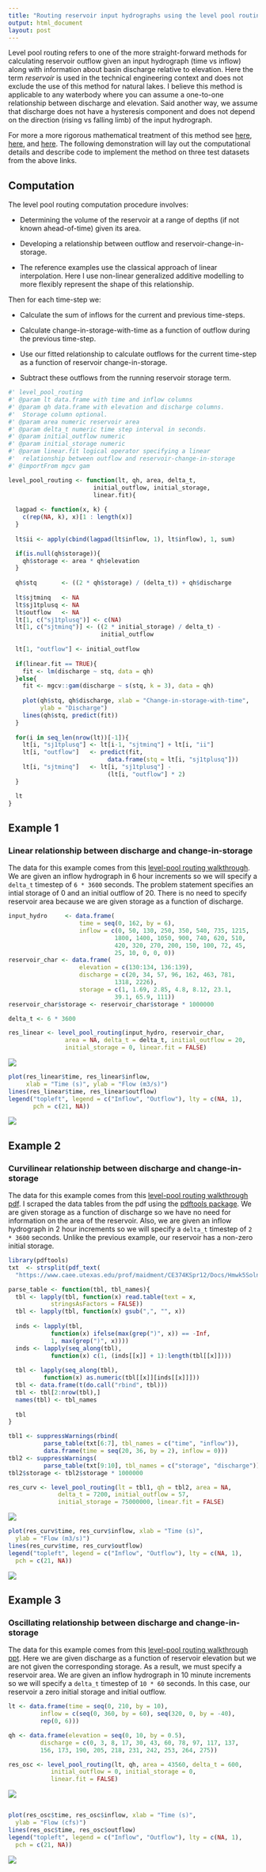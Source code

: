 ```yaml
---
title: "Routing reservoir input hydrographs using the level pool routing method"
output: html_document
layout: post
---
```


Level pool routing refers to one of the more straight-forward methods for calculating reservoir outflow given an input hydrograph (time vs inflow) along with information about basin discharge relative to elevation. Here the term *reservoir* is used in the technical engineering context and does not exclude the use of this method for natural lakes. I believe this method is applicable to any waterbody where you can assume a one-to-one relationship between discharge and elevation. Said another way, we assume that discharge does not have a hysteresis component and does not depend on the direction (rising vs falling limb) of the input hydrograph.

For more a more rigorous mathematical treatment of this method see [here](http://www.engr.colostate.edu/~ramirez/ce_old/classes/cive322-Ramirez/CE322_Web/Example_LevelPoolRouting.htm), [here](https://www.caee.utexas.edu/prof/maidment/CE374KSpr12/Docs/Hmwk5Soln.pdf), and [here](https://www.caee.utexas.edu/prof/maidment/CE374KSpr13/Visual/HydrologicRouting.pptx). The following demonstration will lay out the computational details and describe code to implement the method on three test datasets from the above links.

Computation
-----------

The level pool routing computation procedure involves:

-   Determining the volume of the reservoir at a range of depths (if not known ahead-of-time) given its area.

-   Developing a relationship between outflow and reservoir-change-in-storage.
  -   The reference examples use the classical approach of linear interpolation. Here I use non-linear generalized additive modelling to more flexibly represent the shape of this relationship.

Then for each time-step we:

-   Calculate the sum of inflows for the current and previous time-steps.

-   Calculate change-in-storage-with-time as a function of outflow during the previous time-step.

-   Use our fitted relationship to calculate outflows for the current time-step as a function of reservoir change-in-storage.

-   Subtract these outflows from the running reservoir storage term.

``` r
#' level_pool_routing
#' @param lt data.frame with time and inflow columns
#' @param qh data.frame with elevation and discharge columns.
#'  Storage column optional.
#' @param area numeric reservoir area
#' @param delta_t numeric time step interval in seconds.
#' @param initial_outflow numeric
#' @param initial_storage numeric
#' @param linear.fit logical operator specifying a linear
#'  relationship between outflow and reservoir-change-in-storage
#' @importFrom mgcv gam

level_pool_routing <- function(lt, qh, area, delta_t,
                        initial_outflow, initial_storage,
                        linear.fit){
  
  lagpad <- function(x, k) {
    c(rep(NA, k), x)[1 : length(x)] 
  }
  
  lt$ii <- apply(cbind(lagpad(lt$inflow, 1), lt$inflow), 1, sum)

  if(is.null(qh$storage)){
    qh$storage <- area * qh$elevation
  }
  
  qh$stq       <- ((2 * qh$storage) / (delta_t)) + qh$discharge
  
  lt$sjtminq   <- NA
  lt$sj1tplusq <- NA
  lt$outflow   <- NA
  lt[1, c("sj1tplusq")] <- c(NA)
  lt[1, c("sjtminq")] <- ((2 * initial_storage) / delta_t) -
                          initial_outflow
  
  lt[1, "outflow"] <- initial_outflow
  
  if(linear.fit == TRUE){
    fit <- lm(discharge ~ stq, data = qh)
  }else{
    fit <- mgcv::gam(discharge ~ s(stq, k = 3), data = qh)
    
    plot(qh$stq, qh$discharge, xlab = "Change-in-storage-with-time",
         ylab = "Discharge")
    lines(qh$stq, predict(fit))
  }
  
  for(i in seq_len(nrow(lt))[-1]){
    lt[i, "sj1tplusq"] <- lt[i-1, "sjtminq"] + lt[i, "ii"]
    lt[i, "outflow"]   <- predict(fit,
                            data.frame(stq = lt[i, "sj1tplusq"]))
    lt[i, "sjtminq"]   <- lt[i, "sj1tplusq"] -
                            (lt[i, "outflow"] * 2)
  }

  lt
}
```

Example 1
---------

### Linear relationship between discharge and change-in-storage

The data for this example comes from this [level-pool routing walkthrough](http://www.engr.colostate.edu/~ramirez/ce_old/classes/cive322-Ramirez/CE322_Web/Example_LevelPoolRouting.htm). We are given an inflow hydrograph in 6 hour increments so we will specify a `delta_t` timestep of `6 * 3600` seconds. The problem statement specifies an intial storage of 0 and an initial outflow of 20. There is no need to specify reservoir area because we are given storage as a function of discharge.

``` r
input_hydro     <- data.frame(
                    time = seq(0, 162, by = 6),
                    inflow = c(0, 50, 130, 250, 350, 540, 735, 1215,
                              1800, 1400, 1050, 900, 740, 620, 510,
                              420, 320, 270, 200, 150, 100, 72, 45,
                              25, 10, 0, 0, 0))
reservoir_char <- data.frame(
                    elevation = c(130:134, 136:139),
                    discharge = c(20, 34, 57, 96, 162, 463, 781,
                              1318, 2226),
                    storage = c(1, 1.69, 2.85, 4.8, 8.12, 23.1,
                              39.1, 65.9, 111))
reservoir_char$storage <- reservoir_char$storage * 1000000
```

``` r
delta_t <- 6 * 3600

res_linear <- level_pool_routing(input_hydro, reservoir_char,
                area = NA, delta_t = delta_t, initial_outflow = 20,
                initial_storage = 0, linear.fit = FALSE)
```

![](../public/images/linear%20outflow-storage%20calculation-1.png)

``` r
plot(res_linear$time, res_linear$inflow,
     xlab = "Time (s)", ylab = "Flow (m3/s)")
lines(res_linear$time, res_linear$outflow)
legend("topleft", legend = c("Inflow", "Outflow"), lty = c(NA, 1),
       pch = c(21, NA))
```

![](../public/images/linear%20outflow-storage%20final%20plotting-1.png)

Example 2
---------

### Curvilinear relationship between discharge and change-in-storage

The data for this example comes from this [level-pool routing walkthrough pdf](https://www.caee.utexas.edu/prof/maidment/CE374KSpr12/Docs/Hmwk5Soln.pdf). I scraped the data tables from the pdf using the [pdftools package](https://github.com/ropensci/pdftools). We are given storage as a function of discharge so we have no need for information on the area of the reservoir. Also, we are given an inflow hydrograph in 2 hour increments so we will specify a `delta_t` timestep of `2 * 3600` seconds. Unlike the previous example, our reservoir has a non-zero initial storage.

``` r
library(pdftools)
txt  <- strsplit(pdf_text(
  "https://www.caee.utexas.edu/prof/maidment/CE374KSpr12/Docs/Hmwk5Soln.pdf"), "\n")[[1]]

parse_table <- function(tbl, tbl_names){
  tbl <- lapply(tbl, function(x) read.table(text = x,
            stringsAsFactors = FALSE))
  tbl <- lapply(tbl, function(x) gsub(",", "", x))
  
  inds <- lapply(tbl,
            function(x) ifelse(max(grep(")", x)) == -Inf,
            1, max(grep(")", x))))
  inds <- lapply(seq_along(tbl),
            function(x) c(1, (inds[[x]] + 1):length(tbl[[x]])))
  
  tbl <- lapply(seq_along(tbl),
          function(x) as.numeric(tbl[[x]][inds[[x]]]))
  tbl <- data.frame(t(do.call("rbind", tbl)))
  tbl <- tbl[2:nrow(tbl),]
  names(tbl) <- tbl_names
  
  tbl
}

tbl1 <- suppressWarnings(rbind(
          parse_table(txt[6:7], tbl_names = c("time", "inflow")),
          data.frame(time = seq(20, 36, by = 2), inflow = 0)))
tbl2 <- suppressWarnings(
          parse_table(txt[9:10], tbl_names = c("storage", "discharge")))
tbl2$storage <- tbl2$storage * 1000000
```

``` r
res_curv <- level_pool_routing(lt = tbl1, qh = tbl2, area = NA,
              delta_t = 7200, initial_outflow = 57,
              initial_storage = 75000000, linear.fit = FALSE)
```

![](../public/images/curvilinear%20routing-1.png)

``` r
plot(res_curv$time, res_curv$inflow, xlab = "Time (s)",
  ylab = "Flow (m3/s)")
lines(res_curv$time, res_curv$outflow)
legend("topleft", legend = c("Inflow", "Outflow"), lty = c(NA, 1),
  pch = c(21, NA))
```

![](../public/images/curvilinear%20plotting-1.png)

Example 3
---------

### Oscillating relationship between discharge and change-in-storage

The data for this example comes from this [level-pool routing walkthrough ppt](https://www.caee.utexas.edu/prof/maidment/CE374KSpr13/Visual/HydrologicRouting.pptx). Here we are given discharge as a function of reservoir elevation but we are not given the corresponding storage. As a result, we must specify a reservoir area. We are given an inflow hydrograph in 10 minute increments so we will specify a `delta_t` timestep of `10 * 60` seconds. In this case, our reservoir a zero initial storage and initial outflow.

``` r
lt <- data.frame(time = seq(0, 210, by = 10),
         inflow = c(seq(0, 360, by = 60), seq(320, 0, by = -40),
         rep(0, 6)))

qh <- data.frame(elevation = seq(0, 10, by = 0.5),
         discharge = c(0, 3, 8, 17, 30, 43, 60, 78, 97, 117, 137,
         156, 173, 190, 205, 218, 231, 242, 253, 264, 275))
```

``` r
res_osc <- level_pool_routing(lt, qh, area = 43560, delta_t = 600,
            initial_outflow = 0, initial_storage = 0,
            linear.fit = FALSE)
```

![](../public/images/osc%20plotting-1.png)

``` r

plot(res_osc$time, res_osc$inflow, xlab = "Time (s)",
  ylab = "Flow (cfs)")
lines(res_osc$time, res_osc$outflow)
legend("topleft", legend = c("Inflow", "Outflow"), lty = c(NA, 1),
  pch = c(21, NA))
```

![](../public/images/osc%20plotting-2.png)
